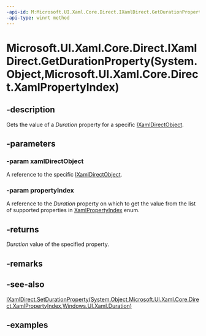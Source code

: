 ```yaml
---
-api-id: M:Microsoft.UI.Xaml.Core.Direct.IXamlDirect.GetDurationProperty(System.Object,Microsoft.UI.Xaml.Core.Direct.XamlPropertyIndex)
-api-type: winrt method
---
```


# Microsoft.UI.Xaml.Core.Direct.IXamlDirect.GetDurationProperty(System.Object,Microsoft.UI.Xaml.Core.Direct.XamlPropertyIndex)

<!--
public Windows.UI.Xaml.Duration GetDurationProperty (object xamlDirectObject, Microsoft.UI.Xaml.Core.Direct.XamlPropertyIndex propertyIndex);
-->

## -description

Gets the value of a _Duration_ property for a specific [IXamlDirectObject](ixamldirectobject.md).

## -parameters

### -param xamlDirectObject

A reference to the specific [IXamlDirectObject](ixamldirectobject.md).

### -param propertyIndex

A reference to the _Duration_ property on which to get the value from the list of supported properties in [XamlPropertyIndex](xamlpropertyindex.md) enum.

## -returns

_Duration_ value of the specified property.

## -remarks

## -see-also

[IXamlDirect.SetDurationProperty(System.Object,Microsoft.UI.Xaml.Core.Direct.XamlPropertyIndex,Windows.UI.Xaml.Duration)](ixamldirect_setdurationproperty_91933667.md)

## -examples

